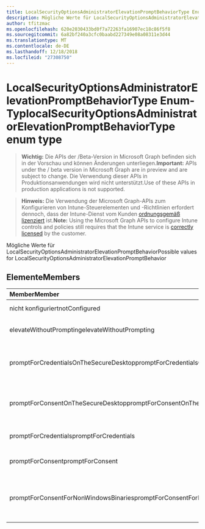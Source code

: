 ```yaml
---
title: LocalSecurityOptionsAdministratorElevationPromptBehaviorType Enum-Typ
description: Mögliche Werte für LocalSecurityOptionsAdministratorElevationPromptBehavior
author: tfitzmac
ms.openlocfilehash: 620e2030433bd0f7a72263fa16907ec18c86f5f8
ms.sourcegitcommit: 6a82bf240a3cfc0baabd227349e08a08311e3d44
ms.translationtype: MT
ms.contentlocale: de-DE
ms.lasthandoff: 12/18/2018
ms.locfileid: "27308750"
---
```

# <a name="localsecurityoptionsadministratorelevationpromptbehaviortype-enum-type"></a><span data-ttu-id="04998-103">LocalSecurityOptionsAdministratorElevationPromptBehaviorType Enum-Typ</span><span class="sxs-lookup"><span data-stu-id="04998-103">localSecurityOptionsAdministratorElevationPromptBehaviorType enum type</span></span>

> <span data-ttu-id="04998-104">**Wichtig:** Die APIs der /Beta-Version in Microsoft Graph befinden sich in der Vorschau und können Änderungen unterliegen.</span><span class="sxs-lookup"><span data-stu-id="04998-104">**Important:** APIs under the / beta version in Microsoft Graph are in preview and are subject to change.</span></span> <span data-ttu-id="04998-105">Die Verwendung dieser APIs in Produktionsanwendungen wird nicht unterstützt.</span><span class="sxs-lookup"><span data-stu-id="04998-105">Use of these APIs in production applications is not supported.</span></span>

> <span data-ttu-id="04998-106">**Hinweis:** Die Verwendung der Microsoft Graph-APIs zum Konfigurieren von Intune-Steuerelementen und -Richtlinien erfordert dennoch, dass der Intune-Dienst vom Kunden [ordnungsgemäß lizenziert](https://go.microsoft.com/fwlink/?linkid=839381) ist.</span><span class="sxs-lookup"><span data-stu-id="04998-106">**Note:** Using the Microsoft Graph APIs to configure Intune controls and policies still requires that the Intune service is [correctly licensed](https://go.microsoft.com/fwlink/?linkid=839381) by the customer.</span></span>

<span data-ttu-id="04998-107">Mögliche Werte für LocalSecurityOptionsAdministratorElevationPromptBehavior</span><span class="sxs-lookup"><span data-stu-id="04998-107">Possible values for LocalSecurityOptionsAdministratorElevationPromptBehavior</span></span>
## <a name="members"></a><span data-ttu-id="04998-108">Elemente</span><span class="sxs-lookup"><span data-stu-id="04998-108">Members</span></span>
|<span data-ttu-id="04998-109">Member</span><span class="sxs-lookup"><span data-stu-id="04998-109">Member</span></span>|<span data-ttu-id="04998-110">Wert</span><span class="sxs-lookup"><span data-stu-id="04998-110">Value</span></span>|<span data-ttu-id="04998-111">Beschreibung</span><span class="sxs-lookup"><span data-stu-id="04998-111">Description</span></span>|
|:---|:---|:---|
|<span data-ttu-id="04998-112">nicht konfiguriert</span><span class="sxs-lookup"><span data-stu-id="04998-112">notConfigured</span></span>|<span data-ttu-id="04998-113">0</span><span class="sxs-lookup"><span data-stu-id="04998-113">0</span></span>|<span data-ttu-id="04998-114">Nicht konfiguriert</span><span class="sxs-lookup"><span data-stu-id="04998-114">Not Configured</span></span>|
|<span data-ttu-id="04998-115">elevateWithoutPrompting</span><span class="sxs-lookup"><span data-stu-id="04998-115">elevateWithoutPrompting</span></span>|<span data-ttu-id="04998-116">1</span><span class="sxs-lookup"><span data-stu-id="04998-116">1</span></span>|<span data-ttu-id="04998-117">Zu erhöhen, ohne aufzufordern.</span><span class="sxs-lookup"><span data-stu-id="04998-117">Elevate without prompting.</span></span>|
|<span data-ttu-id="04998-118">promptForCredentialsOnTheSecureDesktop</span><span class="sxs-lookup"><span data-stu-id="04998-118">promptForCredentialsOnTheSecureDesktop</span></span>|<span data-ttu-id="04998-119">2</span><span class="sxs-lookup"><span data-stu-id="04998-119">2</span></span>|<span data-ttu-id="04998-120">Aufforderung zur erneuten Eingabe auf dem sicheren desktop</span><span class="sxs-lookup"><span data-stu-id="04998-120">Prompt for credentials on the secure desktop</span></span>|
|<span data-ttu-id="04998-121">promptForConsentOnTheSecureDesktop</span><span class="sxs-lookup"><span data-stu-id="04998-121">promptForConsentOnTheSecureDesktop</span></span>|<span data-ttu-id="04998-122">3</span><span class="sxs-lookup"><span data-stu-id="04998-122">3</span></span>|<span data-ttu-id="04998-123">Aufforderung zur Bestätigung auf dem sicheren desktop</span><span class="sxs-lookup"><span data-stu-id="04998-123">Prompt for consent on the secure desktop</span></span>|
|<span data-ttu-id="04998-124">promptForCredentials</span><span class="sxs-lookup"><span data-stu-id="04998-124">promptForCredentials</span></span>|<span data-ttu-id="04998-125">4</span><span class="sxs-lookup"><span data-stu-id="04998-125">4</span></span>|<span data-ttu-id="04998-126">Aufforderung zur erneuten Eingabe</span><span class="sxs-lookup"><span data-stu-id="04998-126">Prompt for credentials</span></span>|
|<span data-ttu-id="04998-127">promptForConsent</span><span class="sxs-lookup"><span data-stu-id="04998-127">promptForConsent</span></span>|<span data-ttu-id="04998-128">5</span><span class="sxs-lookup"><span data-stu-id="04998-128">5</span></span>|<span data-ttu-id="04998-129">Aufforderung zur Bestätigung</span><span class="sxs-lookup"><span data-stu-id="04998-129">Prompt for consent</span></span>|
|<span data-ttu-id="04998-130">promptForConsentForNonWindowsBinaries</span><span class="sxs-lookup"><span data-stu-id="04998-130">promptForConsentForNonWindowsBinaries</span></span>|<span data-ttu-id="04998-131">6</span><span class="sxs-lookup"><span data-stu-id="04998-131">6</span></span>|<span data-ttu-id="04998-132">Aufforderung zur Bestätigung für nicht-Windows-Binärdateien</span><span class="sxs-lookup"><span data-stu-id="04998-132">Prompt for consent for non-Windows binaries</span></span>|





